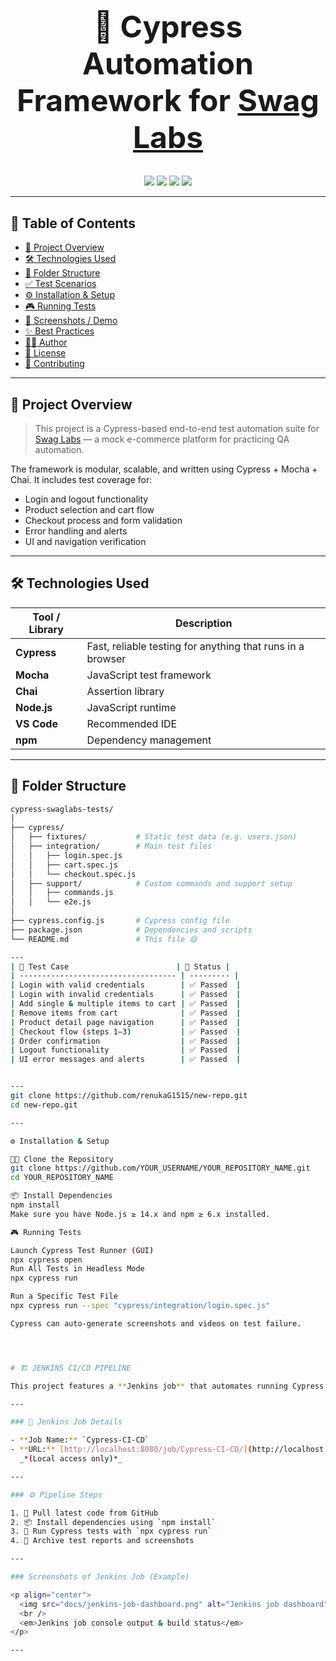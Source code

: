 <!-- README.md -->

<h1 align="center" style="font-size: 3rem; font-weight: bold; border-bottom: none;">
  🧪 Cypress Automation Framework for <a href="https://www.saucedemo.com/v1/index.html" target="_blank">Swag Labs</a>
</h1>

<p align="center">
  <img src="https://img.shields.io/badge/Cypress-E2E%20Testing-17202A?style=for-the-badge&logo=cypress&logoColor=white" />
  <img src="https://img.shields.io/badge/Test%20Coverage-High-brightgreen?style=for-the-badge" />
  <img src="https://img.shields.io/badge/License-MIT-blue?style=for-the-badge" />
  <img src="https://img.shields.io/github/last-commit/YOUR_USERNAME/YOUR_REPOSITORY_NAME?style=for-the-badge" />
</p>

---

## 📌 Table of Contents

- [📖 Project Overview](#-project-overview)
- [🛠 Technologies Used](#-technologies-used)
- [📁 Folder Structure](#-folder-structure)
- [✅ Test Scenarios](#-test-scenarios)
- [⚙️ Installation & Setup](#️-installation--setup)
- [🎮 Running Tests](#-running-tests)
- [📸 Screenshots / Demo](#-screenshots--demo)
- [✨ Best Practices](#-best-practices)
- [🧑‍💻 Author](#-author)
- [📄 License](#-license)
- [🤝 Contributing](#-contributing)

---

## 📖 Project Overview

> This project is a Cypress-based end-to-end test automation suite for [Swag Labs](https://www.saucedemo.com/v1/index.html) — a mock e-commerce platform for practicing QA automation.

The framework is modular, scalable, and written using Cypress + Mocha + Chai. It includes test coverage for:

- Login and logout functionality
- Product selection and cart flow
- Checkout process and form validation
- Error handling and alerts
- UI and navigation verification

---

## 🛠 Technologies Used

| Tool / Library    | Description                          |
|------------------|--------------------------------------|
| **Cypress**       | Fast, reliable testing for anything that runs in a browser |
| **Mocha**         | JavaScript test framework            |
| **Chai**          | Assertion library                    |
| **Node.js**       | JavaScript runtime                   |
| **VS Code**       | Recommended IDE                      |
| **npm**           | Dependency management                |

---

## 📁 Folder Structure

```bash
cypress-swaglabs-tests/
│
├── cypress/
│   ├── fixtures/           # Static test data (e.g. users.json)
│   ├── integration/        # Main test files
│   │   ├── login.spec.js
│   │   ├── cart.spec.js
│   │   └── checkout.spec.js
│   ├── support/            # Custom commands and support setup
│   │   ├── commands.js
│   │   └── e2e.js
│
├── cypress.config.js       # Cypress config file
├── package.json            # Dependencies and scripts
└── README.md               # This file 😄

---
| 🧪 Test Case                        | 🎯 Status |
| ----------------------------------- | --------- |
| Login with valid credentials        | ✅ Passed  |
| Login with invalid credentials      | ✅ Passed  |
| Add single & multiple items to cart | ✅ Passed  |
| Remove items from cart              | ✅ Passed  |
| Product detail page navigation      | ✅ Passed  |
| Checkout flow (steps 1–3)           | ✅ Passed  |
| Order confirmation                  | ✅ Passed  |
| Logout functionality                | ✅ Passed  |
| UI error messages and alerts        | ✅ Passed  |


---
git clone https://github.com/renukaG1515/new-repo.git
cd new-repo.git

---

⚙️ Installation & Setup

🧑‍💻 Clone the Repository
git clone https://github.com/YOUR_USERNAME/YOUR_REPOSITORY_NAME.git
cd YOUR_REPOSITORY_NAME

📦 Install Dependencies
npm install
Make sure you have Node.js ≥ 14.x and npm ≥ 6.x installed.

🎮 Running Tests

Launch Cypress Test Runner (GUI)
npx cypress open
Run All Tests in Headless Mode
npx cypress run

Run a Specific Test File
npx cypress run --spec "cypress/integration/login.spec.js"

Cypress can auto-generate screenshots and videos on test failure.




# 🏗️ JENKINS CI/CD PIPELINE

This project features a **Jenkins job** that automates running Cypress tests for the Swag Labs website, ensuring quality and stability on every code change.

---

### 🔧 Jenkins Job Details

- **Job Name:** `Cypress-CI-CD`  
- **URL:** [http://localhost:8080/job/Cypress-CI-CD/](http://localhost:8080/job/Cypress-CI-CD/)  
  _*(Local access only)*_

---

### ⚙️ Pipeline Steps

1. 🔄 Pull latest code from GitHub  
2. 📦 Install dependencies using `npm install`  
3. 🧪 Run Cypress tests with `npx cypress run`  
4. 📁 Archive test reports and screenshots

---

### Screenshots of Jenkins Job (Example)

<p align="center">
  <img src="docs/jenkins-job-dashboard.png" alt="Jenkins job dashboard" width="600" />
  <br />
  <em>Jenkins job console output & build status</em>
</p>

---
